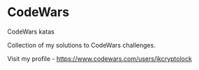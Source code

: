 # CodeWars
CodeWars katas

Collection of my solutions to CodeWars challenges.

Visit my profile - https://www.codewars.com/users/jkcryptolock
